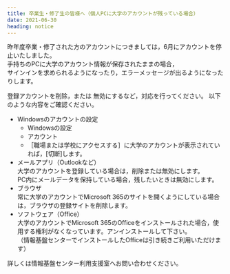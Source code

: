 ```yaml
---
title: 卒業生・修了生の皆様へ（個人PCに大学のアカウントが残っている場合）
date: 2021-06-30
heading: notice
---
```


昨年度卒業・修了された方のアカウントにつきましては，6月にアカウントを停止いたしました。  
手持ちのPCに大学のアカウント情報が保存されたままの場合，  
サインインを求められるようになったり，エラーメッセージが出るようになったりします。  

登録アカウントを削除，または 無効にするなど，対応を行ってください。
以下のような内容をご確認ください。

* Windowsのアカウントの設定  
    * Windowsの設定  
    * アカウント  
    * ［職場または学校にアクセスする］に大学のアカウントが表示されていれば，[切断]します。
* メールアプリ（Outlookなど）  
    大学のアカウントを登録している場合は，削除または無効にします。  
    PC内にメールデータを保持している場合，残したいときは無効にします。
* ブラウザ  
    常に大学のアカウントでMicrosoft 365のサイトを開くようにしている場合は，ブラウザの登録サイトを削除します。
* ソフトウェア（Office）  
    大学のアカウントでMicrosoft 365のOfficeをインストールされた場合，使用する権利がなくなっています。アンインストールして下さい。  
    （情報基盤センターでインストールしたOfficeは引き続きご利用いただけます）

詳しくは情報基盤センター利用支援室へお問い合わせください。
